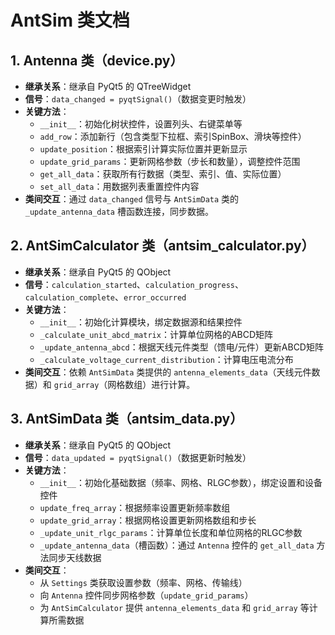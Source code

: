 # AntSim 类文档

## 1. Antenna 类（device.py）
- **继承关系**：继承自 PyQt5 的 QTreeWidget
- **信号**：`data_changed = pyqtSignal()`（数据变更时触发）
- **关键方法**：
  - `__init__`：初始化树状控件，设置列头、右键菜单等
  - `add_row`：添加新行（包含类型下拉框、索引SpinBox、滑块等控件）
  - `update_position`：根据索引计算实际位置并更新显示
  - `update_grid_params`：更新网格参数（步长和数量），调整控件范围
  - `get_all_data`：获取所有行数据（类型、索引、值、实际位置）
  - `set_all_data`：用数据列表重置控件内容
- **类间交互**：通过 `data_changed` 信号与 `AntSimData` 类的 `_update_antenna_data` 槽函数连接，同步数据。

## 2. AntSimCalculator 类（antsim_calculator.py）
- **继承关系**：继承自 PyQt5 的 QObject
- **信号**：`calculation_started`、`calculation_progress`、`calculation_complete`、`error_occurred`
- **关键方法**：
  - `__init__`：初始化计算模块，绑定数据源和结果控件
  - `_calculate_unit_abcd_matrix`：计算单位网格的ABCD矩阵
  - `_update_antenna_abcd`：根据天线元件类型（馈电/元件）更新ABCD矩阵
  - `_calculate_voltage_current_distribution`：计算电压电流分布
- **类间交互**：依赖 `AntSimData` 类提供的 `antenna_elements_data`（天线元件数据）和 `grid_array`（网格数组）进行计算。

## 3. AntSimData 类（antsim_data.py）
- **继承关系**：继承自 PyQt5 的 QObject
- **信号**：`data_updated = pyqtSignal()`（数据更新时触发）
- **关键方法**：
  - `__init__`：初始化基础数据（频率、网格、RLGC参数），绑定设置和设备控件
  - `update_freq_array`：根据频率设置更新频率数组
  - `update_grid_array`：根据网格设置更新网格数组和步长
  - `_update_unit_rlgc_params`：计算单位长度和单位网格的RLGC参数
  - `_update_antenna_data`（槽函数）：通过 `Antenna` 控件的 `get_all_data` 方法同步天线数据
- **类间交互**：
  - 从 `Settings` 类获取设置参数（频率、网格、传输线）
  - 向 `Antenna` 控件同步网格参数（`update_grid_params`）
  - 为 `AntSimCalculator` 提供 `antenna_elements_data` 和 `grid_array` 等计算所需数据